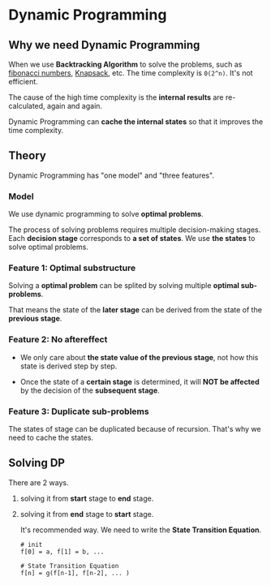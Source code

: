 # Dynamic Programming

## Why we need Dynamic Programming

When we use **Backtracking Algorithm** to solve the problems, such as [fibonacci numbers](https://en.wikipedia.org/wiki/Fibonacci_number), [Knapsack](https://en.wikipedia.org/wiki/Knapsack_problem), etc. The time complexity is `0(2^n)`. It's not efficient.

The cause of the high time complexity is the **internal results** are re-calculated, again and again.

Dynamic Programming can **cache the internal states** so that it improves the time complexity.

## Theory

Dynamic Programming has "one model" and "three features".

### Model

We use dynamic programming to solve **optimal problems**.

The process of solving problems requires multiple decision-making stages. Each **decision stage** corresponds to **a set of states**. We use **the states** to solve optimal problems.

### Feature 1: Optimal substructure

Solving a **optimal problem** can be splited by solving multiple **optimal sub-problems**.

That means the state of the **later stage** can be derived from the state of the **previous stage**.

### Feature 2: No aftereffect

- We only care about **the state value of the previous stage**, not how this state is derived step by step.

- Once the state of a **certain stage** is determined, it will **NOT be affected** by the decision of the **subsequent stage**.

### Feature 3: Duplicate sub-problems

The states of stage can be duplicated because of recursion. That's why we need to cache the states.

## Solving DP

There are 2 ways.

1. solving it from **start** stage to **end** stage.

2. solving it from **end** stage to **start** stage.

   It's recommended way. We need to write the **State Transition Equation**.

   ```
   # init
   f[0] = a, f[1] = b, ...
   
   # State Transition Equation
   f[n] = g(f[n-1], f[n-2], ... )
   ```